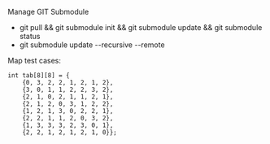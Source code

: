 Manage GIT Submodule  
- git pull && git submodule init && git submodule update && git submodule status
- git submodule update --recursive --remote

Map test cases:  
```
int	tab[8][8] = {
	{0, 3, 2, 2, 1, 2, 1, 2},
	{3, 0, 1, 1, 2, 2, 3, 2},
	{2, 1, 0, 2, 1, 1, 2, 1},
	{2, 1, 2, 0, 3, 1, 2, 2},
	{1, 2, 1, 3, 0, 2, 2, 1},
	{2, 2, 1, 1, 2, 0, 3, 2},
	{1, 3, 3, 3, 2, 3, 0, 1},
	{2, 2, 1, 2, 1, 2, 1, 0}};
```